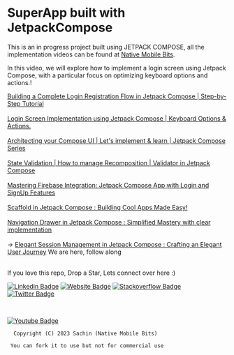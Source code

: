 # SuperApp built with JetpackCompose


This is an in progress project built using JETPACK COMPOSE, all the implementation videos can be found at <a href ="https://www.youtube.com/@NativeMobileBits">Native Mobile Bits</a>.

In this video, we will explore how to implement a login screen using Jetpack Compose, with a particular focus on optimizing keyboard options and actions.!



<a href ="https://youtu.be/PeUERQJnHdI">Building a Complete Login Registration Flow in Jetpack Compose | Step-by-Step Tutorial</a>
</br>
</br>
<a href ="https://youtu.be/n9IrkANVGxU">Login Screen Implementation using Jetpack Compose | Keyboard Options & Actions. </a>
</br>
</br>
<a href ="https://youtu.be/peSfaIhKgfw">Architecting your Compose UI | Let's implement & learn | Jetpack Compose Series</a>
</br>
</br>
<a href ="https://youtu.be/008f7IUVYDQ">State Validation | How to manage Recomposition | Validator in Jetpack Compose</a>
</br>
</br>
<a href ="https://youtu.be/KOI7fS7k8Y0">Mastering Firebase Integration: Jetpack Compose App with Login and SignUp Features</a> 
</br>
</br>
<a href ="https://youtu.be/ne2jap1ec24">Scaffold in Jetpack Compose : Building Cool Apps Made Easy!</a>
</br>
</br>
<a href ="https://youtu.be/BMv5K35lhUY">Navigation Drawer in Jetpack Compose : Simplified Mastery with clear implementation</a> 
</br>
</br>
-> <a href ="https://youtu.be/P-uPdHlDdzM">Elegant Session Management in Jetpack Compose : Crafting an Elegant User Journey</a>  We are here, follow along
</br>
</br>





 If you love this repo, Drop a Star, Lets connect over here :) 
 
 
[![Linkedin Badge](https://img.shields.io/badge/-LinkedIn-0e76a8?style=flat-square&logo=Linkedin&logoColor=white)](https://www.linkedin.com/in/sachin-rajput-998b48105/)
[![Website Badge](https://img.shields.io/badge/Medium-3b5998?style=flat-square&logo=google-chrome&logoColor=white)](https://droid-lover.medium.com/)
[![Stackoverflow Badge](https://img.shields.io/badge/-Stackoverflow-FFA500?style=flat-square&logo=Stackoverflow&logoColor=orange)](https://stackoverflow.com/users/7193506/sachin)
[![Twitter Badge](https://img.shields.io/twitter/follow/native_MB?style=social)](https://twitter.com/native_MB)

</br>

[![Youtube Badge](https://img.shields.io/badge/YouTube-FF0000?style=for-the-badge&logo=youtube&logoColor=white)](https://www.youtube.com/channel/UCTjQSpx2waqXTC37AgM8qyA)







      Copyright (C) 2023 Sachin (Native Mobile Bits)

 
   ` You can fork it to use but not for commercial use`
